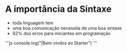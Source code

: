 # A importância da Sintaxe

* toda linguagem tem
* uma boa comunicação necessita de uma boa sintaxe
* 82% dos erros para iniciantes em programação

'''js
    console.log("|Bem vindos ao Starter")
'''